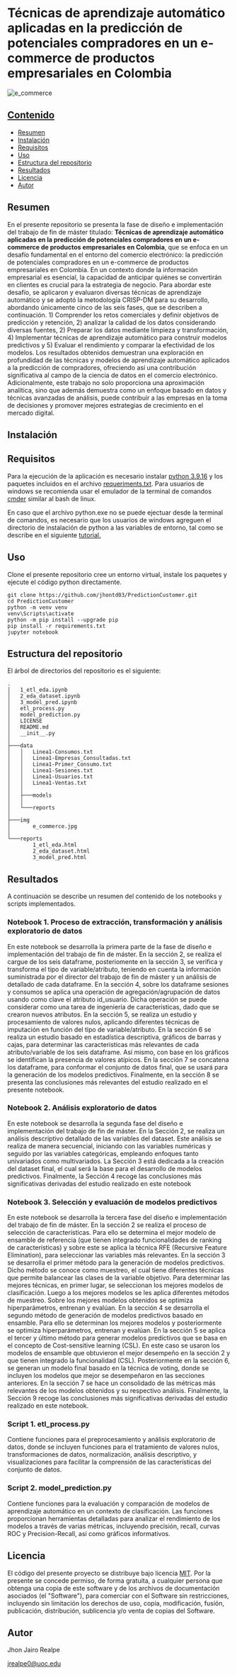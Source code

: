 
# Técnicas de aprendizaje automático aplicadas en la predicción de potenciales compradores en un e-commerce de productos empresariales en Colombia

![e_commerce](https://github.com/jhontd03/PredictionCustomer/blob/master/img/e_commerce.jpg)

## [Contenido](#Contenido)

- [Resumen](#Resumen)
- [Instalación](#Instalación)
- [Requisitos](#Requisitos)
- [Uso](#Uso)
- [Estructura del repositorio](#Estructura-del-repositorio)
- [Resultados](#Resultados)
- [Licencia](#Licencia)
- [Autor](#Autor)

## Resumen

En el presente repositorio se presenta la fase de diseño e implementación del trabajo de fin de máster titulado: **Técnicas de aprendizaje automático aplicadas en la predicción de potenciales compradores en un e-commerce de productos empresariales en Colombia**, que se enfoca en un desafío fundamental en el entorno del comercio electrónico: la predicción de potenciales compradores en un e-commerce de productos empresariales en Colombia. En un contexto donde la información empresarial es esencial, la capacidad de anticipar quiénes se convertirán en clientes es crucial para la estrategia de negocio.
Para abordar este desafío, se aplicaron y evaluaron diversas técnicas de aprendizaje automático y se adoptó la metodología CRISP-DM para su desarrollo, abordando únicamente cinco de las seis fases, que se describen a continuación. 1) Comprender los retos comerciales y definir objetivos de predicción y retención, 2) analizar la calidad de los datos considerando diversas fuentes, 2) Preparar los datos mediante limpieza y transformación, 4) Implementar técnicas de aprendizaje automático para construir modelos predictivos y 5) Evaluar el rendimiento y comparar la efectividad de los modelos.
Los resultados obtenidos demuestran una exploración en profundidad de las técnicas y modelos de aprendizaje automático aplicados a la predicción de compradores, ofreciendo así una contribución significativa al campo de la ciencia de datos en el comercio electrónico. Adicionalmente, este trabajo no solo proporciona una aproximación analítica, sino que además demuestra como un enfoque basado en datos y técnicas avanzadas de análisis, puede contribuir a las empresas en la toma de decisiones y promover mejores estrategias de crecimiento en el mercado digital.

## Instalación

## Requisitos

Para la ejecución de la aplicación es necesario instalar  [python 3.9.16](https://www.python.org/downloads/release/python-3916/) y los paquetes incluidos en el archivo [requeriments.txt](https://github.com/jhontd03/accidentapp/blob/master/requirements.txt). 
Para usuarios de windows se recomienda usar el emulador de la terminal de comandos [cmder](https://cmder.app/)  similar al bash de linux. 

En caso que el archivo python.exe no se puede ejectuar desde la terminal de comandos, es necesario que los usuarios de windows agreguen el directorio de instalación de python a las variables de entorno, tal como se describe
en el siguiente [tutorial.](https://realpython.com/add-python-to-path/)

## Uso

Clone el presente repositorio cree un entorno virtual, instale los paquetes y ejecute el código python directamente.

```
git clone https://github.com/jhontd03/PredictionCustomer.git
cd PredictionCustomer
python -m venv venv
venv\Scripts\activate
python -m pip install --upgrade pip
pip install -r requirements.txt
jupyter notebook
```

## Estructura del repositorio

El árbol de directorios del repositorio es el siguiente:
```
.
│   1_etl_eda.ipynb
│   2_eda_dataset.ipynb
│   3_model_pred.ipynb
│   etl_process.py
│   model_prediction.py
│   LICENSE
│   README.md
│   __init__.py
│
├───data
│   │   Linea1-Consumos.txt
│   │   Linea1-Empresas_Consultadas.txt
│   │   Linea1-Primer_Consumo.txt
│   │   Linea1-Sesiones.txt
│   │   Linea1-Usuarios.txt
│   │   Linea1-Ventas.txt
│   │
│   ├───models
│   │   
│   └───reports
│
├───img
│       e_commerce.jpg
│
└───reports
        1_etl_eda.html
        2_eda_dataset.html
        3_model_pred.html

```
## Resultados

A continuación se describe un resumen del contenido de los notebooks y scripts implementados.

### Notebook 1. Proceso de extracción, transformación y análisis exploratorio de datos

En este notebook se desarrolla la primera parte de la fase de diseño e implementación del trabajo de fin de máster. En la sección 2, se realiza el cargue de los seis dataframe, posteriomente en la sección 3, se verifica y transforma el tipo de variable/atributo, teniendo en cuenta la información suministrada por el director del trabajo de fin de máster y un análisis de detallado de cada dataframe. En la sección 4, sobre los dataframe sesiones y consumos se aplica una operación de agregación/agrupación de datos usando como clave el atributo id_usuario. Dicha operación se puede considerar como una tarea de ingeniería de características, dado que se crearon nuevos atributos. En la sección 5, se realiza un estudio y procesamiento de valores nulos, aplicando diferentes técnicas de imputación en función del tipo de variable/atributo. En la sección 6 se realiza un estudio basado en estadística descriptiva, gráficos de barras y cajas, para determinar las caracteristicas más relevantes de cada atributo/variable de los seis dataframe. Así mismo, con base en los gráficos se identifican la presencia de valores atípicos. En la sección 7 se concatena los dataframe, para conformar el conjunto de datos final, que se usará para la generación de los modelos predictivos. Finalmente, en la sección 8 se presenta las conclusiones más relevantes del estudio realizado en el presente notebook.

### Notebook 2. Análisis exploratorio de datos

En este notebook se desarrolla la segunda fase del diseño e implementación del trabajo de fin de máster. En la Sección 2, se realiza un análisis descriptivo detallado de las variables del dataset. Este análisis se realiza de manera secuencial, iniciando con las variables numéricas y seguido por las variables categóricas, empleando enfoques tanto univariados como multivariados. La Sección 3 está dedicada a la creación del dataset final, el cual será la base para el desarrollo de modelos predictivos. Finalmente, la Sección 4 recoge las conclusiones más significativas derivadas del estudio realizado en este notebook

### Notebook 3. Selección y evaluación de modelos predictivos

En este notebook se desarrolla la tercera fase del diseño e implementación del trabajo de fin de máster. En la sección 2 se realiza el proceso de selección de características. Para ello se determina el mejor modelo de ensamble de referencia (que tienen integrado funcionalidades de ranking de características) y sobre este se aplica la técnica RFE (Recursive Feature Elimination), para seleccionar las variables más relevantes. En la sección 3 se desarrolla el primer método para la generación de modelos predictivos. Dicho método se conoce como muestreo, el cual tiene diferentes técnicas que permite balancear las clases de la variable objetivo. Para determinar las mejores técnicas, en primer lugar, se seleccionan los mejores modelos de clasificación. Luego a los mejores modelos se les aplica diferentes métodos de muestreo. Sobre los mejores modelos obtenidos se optimiza hiperparámetros, entrenan y evalúan. En la sección 4 se desarrolla el segundo método de generación de modelos predictivos basado en ensamble. Para ello se determinan los mejores modelos y posteriormente se optimiza hiperparámetros, entrenan y evalúan. En la sección 5 se aplica el tercer y último método para generar modelos predictivos que se basa en el concepto de Cost-sensitive learning (CSL). En este caso se usaron los modelos de ensamble que obtuvieron el mejor desempeño en la sección 2 y que tienen integrado la funcionalidad (CSL). Posteriormente en la sección 6, se generan un modelo final basado en la técnica de voting, donde se incluyen los modelos que mejor se desempeñaron en las secciones anteriores. En la sección 7 se hace un consolidado de las métricas más relevantes de los modelos obtenidos y su respectivo análisis. Finalmente, la Sección 9 recoge las conclusiones más significativas derivadas del estudio realizado en este notebook.

### Script 1. etl_process.py

Contiene funciones para el preprocesamiento y análisis exploratorio de datos, donde se incluyen funciones para el tratamiento de valores nulos, transformaciones de datos, normalización,
análisis descriptivo, y visualizaciones para facilitar la comprensión de las características  del conjunto de datos.

### Script 2. model_prediction.py

Contiene funciones para la evaluación y comparación de modelos de aprendizaje automático en un contexto de clasificación. Las funciones proporcionan herramientas detalladas para analizar el rendimiento de los modelos a través de varias métricas, incluyendo precisión, recall, curvas ROC y Precision-Recall, así como gráficos informativos.

## Licencia

El código del presente proyecto se distribuye bajo licencia [MIT](https://github.com/jhontd03/accidentapp/blob/master/LICENSE). Por la presente se concede permiso, de forma gratuita, a cualquier persona que obtenga una copia de este software y de los archivos de documentación asociados (el "Software"), para comerciar con el Software sin restricciones, incluyendo sin limitación los derechos de uso, copia, modificación, fusión, publicación, distribución, sublicencia y/o venta de copias del Software.

## Autor

Jhon Jairo Realpe

jrealpe0@uoc.edu